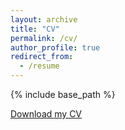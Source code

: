 ```yaml
---
layout: archive
title: "CV"
permalink: /cv/
author_profile: true
redirect_from:
  - /resume
---
```


{% include base_path %}

<!---
Download my CV
--->

[Download my CV](https://mmorafah.github.io/mmorafah/files/Mahdi_Morafah_CV.pdf)
